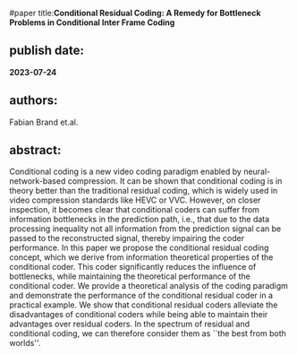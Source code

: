 #paper title:**Conditional Residual Coding: A Remedy for Bottleneck Problems in Conditional Inter Frame Coding**  ## publish date: **2023-07-24** ## authors:   Fabian Brand et.al. ## abstract:   Conditional coding is a new video coding paradigm enabled by neural-network-based compression. It can be shown that conditional coding is in theory better than the traditional residual coding, which is widely used in video compression standards like HEVC or VVC. However, on closer inspection, it becomes clear that conditional coders can suffer from information bottlenecks in the prediction path, i.e., that due to the data processing inequality not all information from the prediction signal can be passed to the reconstructed signal, thereby impairing the coder performance. In this paper we propose the conditional residual coding concept, which we derive from information theoretical properties of the conditional coder. This coder significantly reduces the influence of bottlenecks, while maintaining the theoretical performance of the conditional coder. We provide a theoretical analysis of the coding paradigm and demonstrate the performance of the conditional residual coder in a practical example. We show that conditional residual coders alleviate the disadvantages of conditional coders while being able to maintain their advantages over residual coders. In the spectrum of residual and conditional coding, we can therefore consider them as ``the best from both worlds''. 